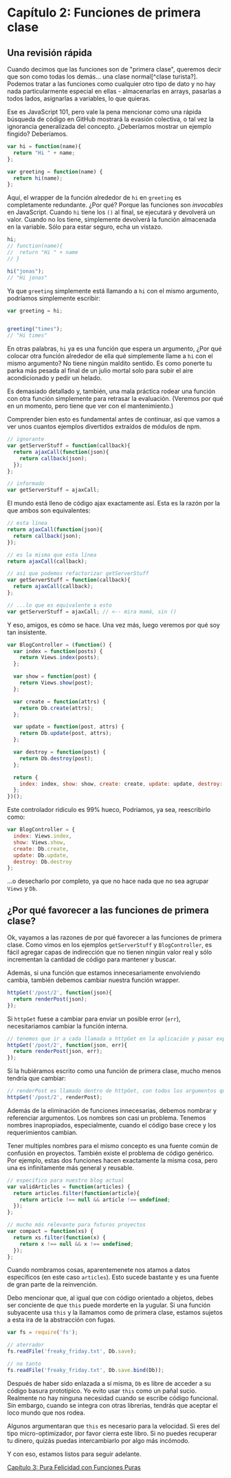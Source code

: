 # Capítulo 2: Funciones de primera clase

## Una revisión rápida
Cuando decimos que las funciones son de "primera clase", queremos decir que son como todas los demás... una clase normal[^clase turista?]. Podemos tratar a las funciones como cualquier otro tipo de dato y no hay nada particularmente especial en ellas - almacenarlas en arrays, pasarlas a todos lados, asignarlas a variables, lo que quieras.

Ese es JavaScript 101, pero vale la pena mencionar como una rápida búsqueda de código en GitHub mostrará la evasión colectiva, o tal vez la ignorancia generalizada del concepto. ¿Deberíamos mostrar un ejemplo fingido? Deberíamos.

```js
var hi = function(name){
  return "Hi " + name;
};

var greeting = function(name) {
  return hi(name);
};
```

Aquí, el wrapper de la función alrededor de `hi` en `greeting` es completamente redundante. ¿Por qué? Porque las funciones son *invocables* en JavaScript. Cuando `hi` tiene los `()` al final, se ejecutará y devolverá un valor. Cuando no los tiene, simplemente devolverá la función almacenada en la variable. Sólo para estar seguro, echa un vistazo.

```js
hi;
// function(name){
//  return "Hi " + name
// }

hi("jonas");
// "Hi jonas"
```

Ya que `greeting` simplemente está llamando a `hi` con el mismo argumento, podríamos simplemente escribir:

```js
var greeting = hi;


greeting("times");
// "Hi times"
```

En otras palabras, `hi` ya es una función que espera un argumento, ¿Por qué colocar otra función alrededor de ella qué simplemente llame a `hi` con el mismo argumento? No tiene ningún maldito sentido. Es como ponerte tu parka más pesada al final de un julio mortal solo para subir el aire acondicionado y pedir un helado.

Es demasiado detallado y, también, una mala práctica rodear una función con otra función simplemente para retrasar la evaluación. (Veremos por qué en un momento, pero tiene que ver con el mantenimiento.)

Comprender bien esto es fundamental antes de continuar, así que vamos a ver unos cuantos ejemplos divertidos extraídos de módulos de npm.

```js
// ignorante
var getServerStuff = function(callback){
  return ajaxCall(function(json){
    return callback(json);
  });
};

// informado
var getServerStuff = ajaxCall;
```

El mundo está lleno de código ajax exactamente así. Esta es la razón por la que ambos son equivalentes:

```js
// esta línea
return ajaxCall(function(json){
  return callback(json);
});

// es la misma que esta línea
return ajaxCall(callback);

// así que podemos refactorizar getServerStuff
var getServerStuff = function(callback){
  return ajaxCall(callback);
};

// ...lo que es equivalente a esto
var getServerStuff = ajaxCall; // <-- mira mamá, sin ()
```

Y eso, amigos, es cómo se hace. Una vez más, luego veremos por qué soy tan insistente.

```js
var BlogController = (function() {
  var index = function(posts) {
    return Views.index(posts);
  };

  var show = function(post) {
    return Views.show(post);
  };

  var create = function(attrs) {
    return Db.create(attrs);
  };

  var update = function(post, attrs) {
    return Db.update(post, attrs);
  };

  var destroy = function(post) {
    return Db.destroy(post);
  };

  return {
    index: index, show: show, create: create, update: update, destroy: destroy
  };
})();
```

Este controlador ridiculo es 99% hueco, Podríamos, ya sea, reescribirlo como:

```js
var BlogController = {
  index: Views.index,
  show: Views.show,
  create: Db.create,
  update: Db.update,
  destroy: Db.destroy
};
```

...o desecharlo por completo, ya que no hace nada que no sea agrupar `Views` y `Db`.

## ¿Por qué favorecer a las funciones de primera clase?

Ok, vayamos a las razones de por qué favorecer a las funciones de primera clase. Como vimos en los ejemplos `getServerStuff` y `BlogController`, es fácil agregar capas de indirección que no tienen ningún valor real y sólo incrementan la cantidad de código para mantener y buscar.

Además, si una función que estamos innecesariamente envolviendo cambia, también debemos cambiar nuestra función wrapper.

```js
httpGet('/post/2', function(json){
  return renderPost(json);
});
```

Si `httpGet` fuese a cambiar para enviar un posible error (`err`), necesitariamos cambiar la función interna.

```js
// tenemos que ir a cada llamada a httpGet en la aplicación y pasar explicitamente err.
httpGet('/post/2', function(json, err){
  return renderPost(json, err);
});
```

Si la hubiéramos escrito como una función de primera clase, mucho menos tendría que cambiar:

```js
// renderPost es llamado dentro de httpGet, con todos los argumentos que quiera
httpGet('/post/2', renderPost);
```

Además de la eliminación de funciones innecesarias, debemos nombrar y referenciar argumentos. Los nombres son casi un problema. Tenemos nombres inapropiados, especialmente, cuando el código base crece y los requerimientos cambian.

Tener multiples nombres para el mismo concepto es una fuente común de confusión en proyectos. También existe el problema de código genérico. Por ejemplo, estas dos funciones hacen exactamente la misma cosa, pero una es infinitamente más general y reusable.

```js
// específico para nuestro blog actual
var validArticles = function(articles) {
  return articles.filter(function(article){
    return article !== null && article !== undefined;
  });
};

// mucho más relevante para futuros proyectos
var compact = function(xs) {
  return xs.filter(function(x) {
    return x !== null && x !== undefined;
  });
};
```

Cuando nombramos cosas, aparentemenete nos atamos a datos específicos (en este caso `articles`). Esto sucede bastante y es una fuente de gran parte de la reinvención.

Debo mencionar que, al igual que con código orientado a objetos, debes ser conciente de que `this` puede morderte en la yugular. Si una función subyacente usa `this` y la llamamos como de primera clase, estamos sujetos a esta ira de la abstracción con fugas.

```js
var fs = require('fs');

// aterrador
fs.readFile('freaky_friday.txt', Db.save);

// no tanto
fs.readFile('freaky_friday.txt', Db.save.bind(Db));
```

Después de haber sido enlazada a sí misma, `Db` es libre de acceder a su código basura prototípico. Yo evito usar `this` como un pañal sucio. Realmente no hay ninguna necesidad cuando se escribe código funcional. Sin embargo, cuando se integra con otras librerias, tendrás que aceptar el loco mundo que nos rodea.

Algunos argumentaran que `this` es necesario para la velocidad. Si eres del tipo micro-optimizador, por favor cierra este libro. Si no puedes recuperar tu dinero, quizás puedas intercambiarlo por algo más incómodo.

Y con eso, estamos listos para seguir adelante.

[Capítulo 3: Pura Felicidad con Funciones Puras](ch3-es.md)
